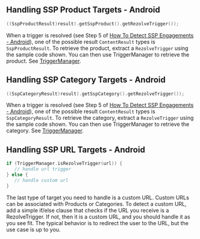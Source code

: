 ## Handling SSP Product Targets - Android

```kotlin
((SspProductResult)result).getSspProduct().getRezolveTrigger());
```
When a trigger is resolved (see Step 5 of <a href="#detect-ssp-engagements-android">How To Detect SSP Engagements - Android</a>), one of the possible result `ContentResult` types is `SspProductResult`. To retrieve the product, extract a `RezolveTrigger` using the sample code shown. You can then use TriggerManager to retrieve the product. See <a href="#trigger-manager">TriggerManager</a>. 

## Handling SSP Category Targets - Android

```kotlin
((SspCategoryResult)result).getSspCategory().getRezolveTrigger());
```
When a trigger is resolved (see Step 5 of <a href="#detect-ssp-engagements-android">How To Detect SSP Engagements - Android</a>), one of the possible result `ContentResult` types is `SspCategoryResult`. To retrieve the category, extract a `RezolveTrigger` using the sample code shown. You can then use TriggerManager to retrieve the category. See <a href="#trigger-manager">TriggerManager</a>. 

## Handling SSP URL Targets - Android

```kotlin
if (TriggerManager.isRezolveTrigger(url)) {
   // handle url trigger
} else {
   // handle custom url
}
```

The last type of target you need to handle is a custom URL. Custom URLs can be associated with Products or Categories. To detect a custom URL, add a simple if/else clause that checks if the URL you receive is a RezolveTrigger.  If not, then it is a custom URL, and you should handle it as you see fit. The typical behavior is to redirect the user to the URL, but the use case is up to you. 